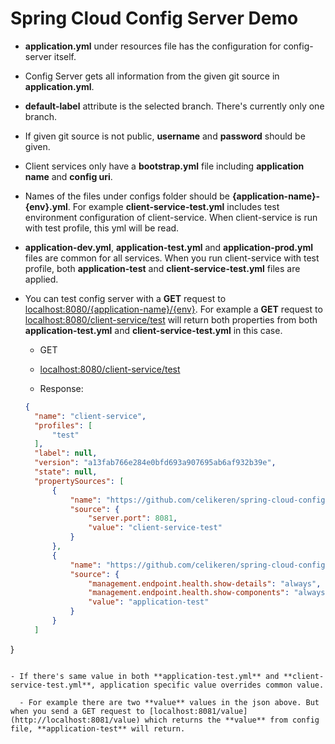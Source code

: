 # Spring Cloud Config Server Demo

- **application.yml** under resources file has the configuration for config-server itself.

- Config Server gets all information from the given git source in **application.yml**.

- **default-label** attribute is the selected branch. There's currently only one branch.

- If given git source is not public, **username** and **password** should be given.

- Client services only have a **bootstrap.yml** file including **application name** and **config uri**.

- Names of the files under configs folder should be **{application-name}-{env}.yml**. For example **client-service-test.yml** includes test environment configuration of client-service. When client-service is run with test profile, this yml will be read.

- **application-dev.yml**, **application-test.yml** and **application-prod.yml** files are common for all services. When you run client-service with test profile, both **application-test** and **client-service-test.yml** files are applied.

- You can test config server with a **GET** request to [localhost:8080/{application-name}/{env}](http://localhost:8080/{application-name}/{env}). For example a **GET** request to [localhost:8080/client-service/test](http://localhost:8080/client-service/test) will return both properties from both **application-test.yml** and **client-service-test.yml** in this case.

  - GET
  - [localhost:8080/client-service/test](http://localhost:8080/client-service/test)

  - Response:
  ```json
  {
	"name": "client-service",
	"profiles": [
		"test"
	],
	"label": null,
	"version": "a13fab766e284e0bfd693a907695ab6af932b39e",
	"state": null,
	"propertySources": [
		{
			"name": "https://github.com/celikeren/spring-cloud-config-server-demo.git/config-server/src/main/resources/configs/client-service-test.yml",
			"source": {
				"server.port": 8081,
				"value": "client-service-test"
			}
		},
		{
			"name": "https://github.com/celikeren/spring-cloud-config-server-demo.git/config-server/src/main/resources/configs/application-test.yml",
			"source": {
				"management.endpoint.health.show-details": "always",
				"management.endpoint.health.show-components": "always",
				"value": "application-test"
			}
		}
	]
}
```

- If there's same value in both **application-test.yml** and **client-service-test.yml**, application specific value overrides common value.

  - For example there are two **value** values in the json above. But when you send a GET request to [localhost:8081/value](http://localhost:8081/value) which returns the **value** from config file, **application-test** will return.